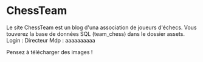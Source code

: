 # ChessTeam
Le site ChessTeam est un blog d'una association de joueurs d'échecs.
   Vous touverez la base de données SQL (team_chess) dans le dossier assets.
   Login : Directeur
   Mdp : aaaaaaaaaa

   Pensez à télécharger des images !
